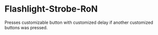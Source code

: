 # Flashlight-Strobe-RoN
Presses customizable button with customized delay if another customized buttons was pressed.
